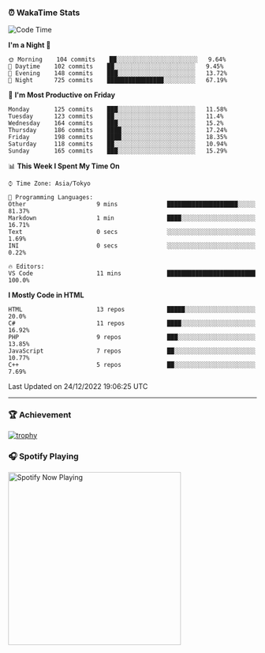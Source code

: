 ### ⏰ WakaTime Stats


<!--START_SECTION:waka-->
![Code Time](http://img.shields.io/badge/Code%20Time-500%20hrs%2044%20mins-blue)

**I'm a Night 🦉** 

```text
🌞 Morning    104 commits    ██░░░░░░░░░░░░░░░░░░░░░░░   9.64% 
🌆 Daytime    102 commits    ██░░░░░░░░░░░░░░░░░░░░░░░   9.45% 
🌃 Evening    148 commits    ███░░░░░░░░░░░░░░░░░░░░░░   13.72% 
🌙 Night      725 commits    ████████████████░░░░░░░░░   67.19%

```
📅 **I'm Most Productive on Friday** 

```text
Monday       125 commits    ███░░░░░░░░░░░░░░░░░░░░░░   11.58% 
Tuesday      123 commits    ██░░░░░░░░░░░░░░░░░░░░░░░   11.4% 
Wednesday    164 commits    ███░░░░░░░░░░░░░░░░░░░░░░   15.2% 
Thursday     186 commits    ████░░░░░░░░░░░░░░░░░░░░░   17.24% 
Friday       198 commits    ████░░░░░░░░░░░░░░░░░░░░░   18.35% 
Saturday     118 commits    ██░░░░░░░░░░░░░░░░░░░░░░░   10.94% 
Sunday       165 commits    ███░░░░░░░░░░░░░░░░░░░░░░   15.29%

```


📊 **This Week I Spent My Time On** 

```text
⌚︎ Time Zone: Asia/Tokyo

💬 Programming Languages: 
Other                    9 mins              ████████████████████░░░░░   81.37% 
Markdown                 1 min               ████░░░░░░░░░░░░░░░░░░░░░   16.71% 
Text                     0 secs              ░░░░░░░░░░░░░░░░░░░░░░░░░   1.69% 
INI                      0 secs              ░░░░░░░░░░░░░░░░░░░░░░░░░   0.22%

🔥 Editors: 
VS Code                  11 mins             █████████████████████████   100.0%

```

**I Mostly Code in HTML** 

```text
HTML                     13 repos            █████░░░░░░░░░░░░░░░░░░░░   20.0% 
C#                       11 repos            ████░░░░░░░░░░░░░░░░░░░░░   16.92% 
PHP                      9 repos             ███░░░░░░░░░░░░░░░░░░░░░░   13.85% 
JavaScript               7 repos             ██░░░░░░░░░░░░░░░░░░░░░░░   10.77% 
C++                      5 repos             ██░░░░░░░░░░░░░░░░░░░░░░░   7.69%

```



 Last Updated on 24/12/2022 19:06:25 UTC
<!--END_SECTION:waka-->

---

### 🏆 Achievement

[![trophy](https://github-profile-trophy.vercel.app/?username=Slime-hatena&theme=flat&no-bg=true&no-frame=true&column=8)](https://github.com/ryo-ma/github-profile-trophy)

### 🎧 Spotify Playing

[<img src="https://spotify-now-playing-slime-hatena.vercel.app/api/spotify-playing" alt="Spotify Now Playing" width="350" />](https://open.spotify.com/user/slime_hatena)

<!--
**Slime-hatena/Slime-hatena** is a ✨ _special_ ✨ repository because its `README.md` (this file) appears on your GitHub profile.

Here are some ideas to get you started:

- 🔭 I’m currently working on ...
- 🌱 I’m currently learning ...
- 👯 I’m looking to collaborate on ...
- 🤔 I’m looking for help with ...
- 💬 Ask me about ...
- 📫 How to reach me: ...
- 😄 Pronouns: ...
- ⚡ Fun fact: ...
-->
